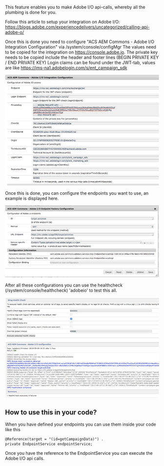 
This feature enables you to make Adobe I/O api-calls, whereby all the plumbing is done for you.

Follow this article to setup your integration on Adobe I/O: https://blogs.adobe.com/experiencedelivers/uncategorized/calling-api-adobe-o/

Once this is done you need to configure "ACS AEM Commons - Adobe I/O Integration Configuration" via /system/console/configMgr
The values need to be copied for the integration on https://console.adobe.io.
The private key needs to be copied include the header and footer lines (BEGIN PRIVATE KEY / END PRIVATE KEY)
Login claims can be found under the JWT-tab, values are like https://ims-na1.adobelogin.com/s/ent_campaign_sdk

![Adobe I/O Integration](adobeio-configuration.jpg)

Once this is done, you can configure the endpoints you want to use, an example is displayed here.

![Endpoint configuration](adobeio-endpoint-config.jpg)

After all these configurations you can use the healthcheck (/system/console/healthcheck) 'adobeio' to test this all.

![Adobe I/O healthcheck](adobeio-healthcheck.jpg)

## How to use this in your code?

When you have defined your endpoints you can use them inside your code like this

    @Reference(target = "(id=getCampaignData)") .  
    private EndpointService endpointService;

 Once you have the reference to the EndpointService you can execute the Adobe I/O api calls.

